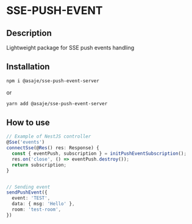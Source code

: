 # SSE-PUSH-EVENT

## **Description**

Lightweight package for SSE push events handling

## **Installation**

```bash
npm i @asaje/sse-push-event-server
```

or

```bash
yarn add @asaje/sse-push-event-server
```

## **How to use**

```ts
// Example of NestJS controller
@Sse('events')
connectSse(@Res() res: Response) {
  const { eventPush, subscription } = initPushEventSubscription();
  res.on('close', () => eventPush.destroy());
  return subscription;
}


// Sending event
sendPushEvent({
  event: 'TEST',
  data: { msg: 'Hello' },
  room: 'test-room',
})

```

